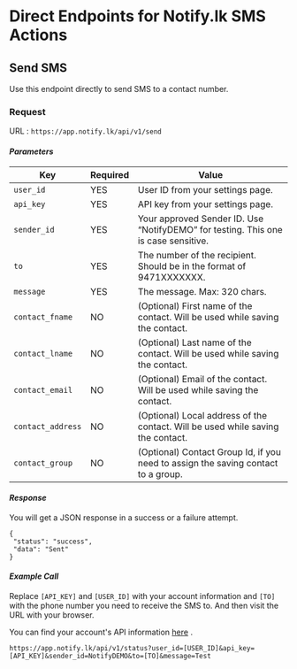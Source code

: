 # Direct Endpoints for Notify.lk SMS Actions

## Send SMS

Use this endpoint directly to send SMS to a contact number.

### Request

URL : `https://app.notify.lk/api/v1/send`

#### _Parameters_

| Key | Required | Value |
| ----------- | ----------- | ----------- |
| `user_id` | YES | User ID from your settings page. |
| `api_key` | YES | API key from your settings page. |
| `sender_id` | YES | Your approved Sender ID. Use “NotifyDEMO” for testing. This one is case sensitive. |
| `to` | YES | The number of the recipient. Should be in the format of 9471XXXXXXX. |
| `message` | YES | The message. Max: 320 chars. |
| `contact_fname` | NO | (Optional) First name of the contact. Will be used while saving the contact. |
| `contact_lname` | NO | (Optional) Last name of the contact. Will be used while saving the contact. |
| `contact_email` | NO | (Optional) Email of the contact. Will be used while saving the contact. |
| `contact_address` | NO | (Optional) Local address of the contact. Will be used while saving the contact. |
| `contact_group` | NO | (Optional) Contact Group Id, if you need to assign the saving contact to a group. |

#### _Response_

You will get a JSON response in a success or a failure attempt.

```
{
 "status": "success",
 "data": "Sent"
}
```

#### _Example Call_

Replace `[API_KEY]` and `[USER_ID]` with your account information and `[TO]` with the phone number you need to receive the SMS to. And then visit the URL with your browser.

You can find your account's API information [here](https://app.notify.lk/settings/api-keys) .

```
https://app.notify.lk/api/v1/status?user_id=[USER_ID]&api_key=[API_KEY]&sender_id=NotifyDEMO&to=[TO]&message=Test
```

